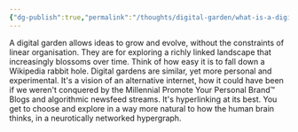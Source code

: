 ```yaml
---
{"dg-publish":true,"permalink":"/thoughts/digital-garden/what-is-a-digital-garden/","tags":["digital-garden","refactored","blogged"],"created":"2025-08-29T21:13:45.542+01:00","updated":"2025-08-29T21:25:50.104+01:00"}
---
```


A digital garden allows ideas to grow and evolve, without the constraints of linear organisation. They are for exploring a richly linked landscape that increasingly blossoms over time. Think of how easy it is to fall down a Wikipedia rabbit hole. Digital gardens are similar, yet more personal and experimental. It's a vision of an alternative internet, how it could have been if we weren't conquered by the Millennial Promote Your Personal Brand™ Blogs and algorithmic newsfeed streams. It's hyperlinking at its best. You get to choose and explore in a way more natural to how the human brain thinks, in a neurotically networked hypergraph.